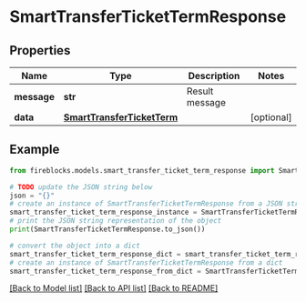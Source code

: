 # SmartTransferTicketTermResponse


## Properties

Name | Type | Description | Notes
------------ | ------------- | ------------- | -------------
**message** | **str** | Result message | 
**data** | [**SmartTransferTicketTerm**](SmartTransferTicketTerm.md) |  | [optional] 

## Example

```python
from fireblocks.models.smart_transfer_ticket_term_response import SmartTransferTicketTermResponse

# TODO update the JSON string below
json = "{}"
# create an instance of SmartTransferTicketTermResponse from a JSON string
smart_transfer_ticket_term_response_instance = SmartTransferTicketTermResponse.from_json(json)
# print the JSON string representation of the object
print(SmartTransferTicketTermResponse.to_json())

# convert the object into a dict
smart_transfer_ticket_term_response_dict = smart_transfer_ticket_term_response_instance.to_dict()
# create an instance of SmartTransferTicketTermResponse from a dict
smart_transfer_ticket_term_response_from_dict = SmartTransferTicketTermResponse.from_dict(smart_transfer_ticket_term_response_dict)
```
[[Back to Model list]](../README.md#documentation-for-models) [[Back to API list]](../README.md#documentation-for-api-endpoints) [[Back to README]](../README.md)



